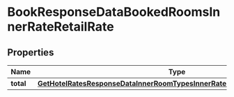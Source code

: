 
# BookResponseDataBookedRoomsInnerRateRetailRate

## Properties
Name | Type | Description | Notes
------------ | ------------- | ------------- | -------------
**total** | [**GetHotelRatesResponseDataInnerRoomTypesInnerRatesInnerRetailRateTotalInner**](GetHotelRatesResponseDataInnerRoomTypesInnerRatesInnerRetailRateTotalInner.md) |  |  [optional]



